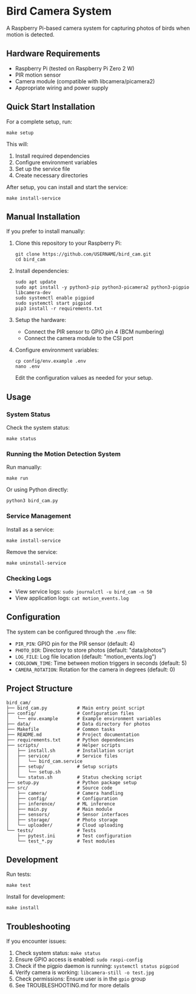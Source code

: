 # Bird Camera System

A Raspberry Pi-based camera system for capturing photos of birds when motion is detected.

## Hardware Requirements

- Raspberry Pi (tested on Raspberry Pi Zero 2 W)
- PIR motion sensor
- Camera module (compatible with libcamera/picamera2)
- Appropriate wiring and power supply

## Quick Start Installation

For a complete setup, run:

```
make setup
```

This will:
1. Install required dependencies
2. Configure environment variables
3. Set up the service file
4. Create necessary directories

After setup, you can install and start the service:

```
make install-service
```

## Manual Installation

If you prefer to install manually:

1. Clone this repository to your Raspberry Pi:
   ```
   git clone https://github.com/USERNAME/bird_cam.git
   cd bird_cam
   ```

2. Install dependencies:
   ```
   sudo apt update
   sudo apt install -y python3-pip python3-picamera2 python3-pigpio libcamera-dev
   sudo systemctl enable pigpiod
   sudo systemctl start pigpiod
   pip3 install -r requirements.txt
   ```

3. Setup the hardware:
   - Connect the PIR sensor to GPIO pin 4 (BCM numbering)
   - Connect the camera module to the CSI port

4. Configure environment variables:
   ```
   cp config/env.example .env
   nano .env
   ```
   Edit the configuration values as needed for your setup.

## Usage

### System Status

Check the system status:
```
make status
```

### Running the Motion Detection System

Run manually:
```
make run
```

Or using Python directly:
```
python3 bird_cam.py
```

### Service Management

Install as a service:
```
make install-service
```

Remove the service:
```
make uninstall-service
```

### Checking Logs

- View service logs: `sudo journalctl -u bird_cam -n 50`
- View application logs: `cat motion_events.log`

## Configuration

The system can be configured through the `.env` file:

- `PIR_PIN`: GPIO pin for the PIR sensor (default: 4)
- `PHOTO_DIR`: Directory to store photos (default: "data/photos")
- `LOG_FILE`: Log file location (default: "motion_events.log")
- `COOLDOWN_TIME`: Time between motion triggers in seconds (default: 5)
- `CAMERA_ROTATION`: Rotation for the camera in degrees (default: 0)

## Project Structure

```
bird_cam/
├── bird_cam.py           # Main entry point script
├── config/               # Configuration files
│   └── env.example       # Example environment variables
├── data/                 # Data directory for photos
├── Makefile              # Common tasks
├── README.md             # Project documentation
├── requirements.txt      # Python dependencies
├── scripts/              # Helper scripts
│   ├── install.sh        # Installation script
│   ├── service/          # Service files
│   │   └── bird_cam.service
│   ├── setup/            # Setup scripts
│   │   └── setup.sh
│   └── status.sh         # Status checking script
├── setup.py              # Python package setup
├── src/                  # Source code
│   ├── camera/           # Camera handling
│   ├── config/           # Configuration
│   ├── inference/        # ML inference
│   ├── main.py           # Main module
│   ├── sensors/          # Sensor interfaces
│   ├── storage/          # Photo storage
│   └── uploader/         # Cloud uploading
└── tests/                # Tests
    ├── pytest.ini        # Test configuration
    └── test_*.py         # Test modules
```

## Development

Run tests:
```
make test
```

Install for development:
```
make install
```

## Troubleshooting

If you encounter issues:

1. Check system status: `make status`
2. Ensure GPIO access is enabled: `sudo raspi-config`
3. Check if the pigpio daemon is running: `systemctl status pigpiod`
4. Verify camera is working: `libcamera-still -o test.jpg`
5. Check permissions: Ensure user is in the `gpio` group
6. See TROUBLESHOOTING.md for more details 